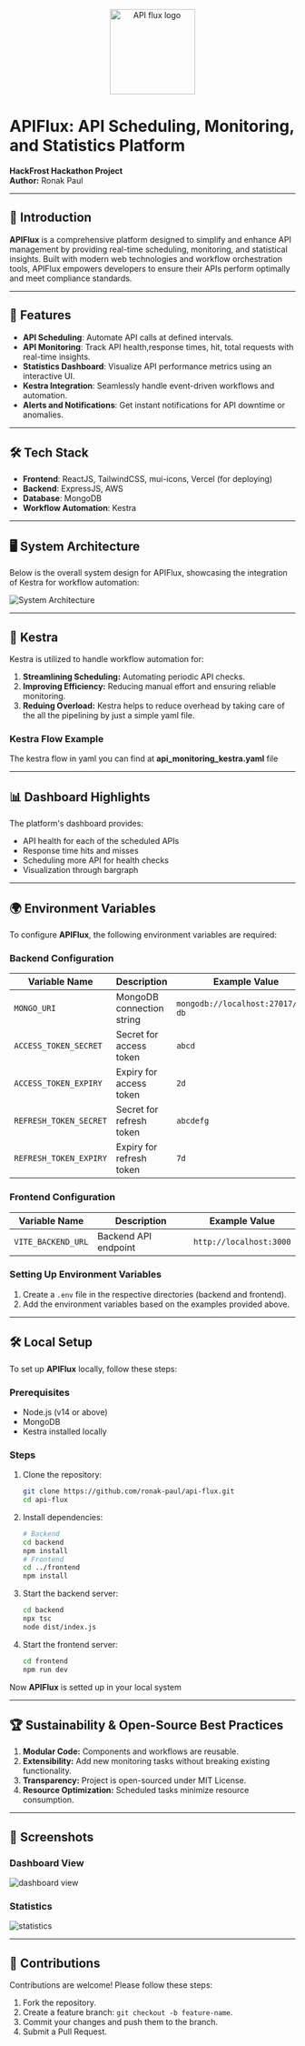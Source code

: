 <p align="center">
<img src="https://github.com/ronak-pal1/APIFlux/blob/main/client/public/apifluxlogo.png" alt="API flux logo" width="150" />
</p>

# APIFlux: API Scheduling, Monitoring, and Statistics Platform

**HackFrost Hackathon Project**  
**Author:** Ronak Paul

---

## 🌟 Introduction

**APIFlux** is a comprehensive platform designed to simplify and enhance API management by providing real-time scheduling, monitoring, and statistical insights. Built with modern web technologies and workflow orchestration tools, APIFlux empowers developers to ensure their APIs perform optimally and meet compliance standards.

---

## 🚀 Features

- **API Scheduling**: Automate API calls at defined intervals.
- **API Monitoring**: Track API health,response times, hit, total requests with real-time insights.
- **Statistics Dashboard**: Visualize API performance metrics using an interactive UI.
- **Kestra Integration**: Seamlessly handle event-driven workflows and automation.
- **Alerts and Notifications**: Get instant notifications for API downtime or anomalies.

---

## 🛠️ Tech Stack

- **Frontend**: ReactJS, TailwindCSS, mui-icons, Vercel (for deploying)
- **Backend**: ExpressJS, AWS
- **Database**: MongoDB
- **Workflow Automation**: Kestra

---

## 🖥️ System Architecture

Below is the overall system design for APIFlux, showcasing the integration of Kestra for workflow automation:

![System Architecture](https://github.com/ronak-pal1/APIFlux/blob/main/client/src/assets/system-architecture.png)

---

## 🔗 Kestra

Kestra is utilized to handle workflow automation for:

1. **Streamlining Scheduling:** Automating periodic API checks.
2. **Improving Efficiency:** Reducing manual effort and ensuring reliable monitoring.
3. **Reduing Overload:** Kestra helps to reduce overhead by taking care of the all the pipelining by just a simple yaml file.

### Kestra Flow Example

The kestra flow in yaml you can find at **api_monitoring_kestra.yaml** file

---

## 📊 Dashboard Highlights

The platform's dashboard provides:

- API health for each of the scheduled APIs
- Response time hits and misses
- Scheduling more API for health checks
- Visualization through bargraph

---

## 🌍 Environment Variables

To configure **APIFlux**, the following environment variables are required:

### Backend Configuration

| Variable Name           | Description               | Example Value                      |
| ----------------------- | ------------------------- | ---------------------------------- |
| `MONGO_URI`             | MongoDB connection string | `mongodb://localhost:27017/api-db` |
| `ACCESS_TOKEN_SECRET`   | Secret for access token   | `abcd`                             |
| `ACCESS_TOKEN_EXPIRY`   | Expiry for access token   | `2d`                               |
| `REFRESH_TOKEN_SECRET ` | Secret for refresh token  | `abcdefg`                          |
| `REFRESH_TOKEN_EXPIRY ` | Expiry for refresh token  | `7d`                               |

### Frontend Configuration

| Variable Name      | Description          | Example Value           |
| ------------------ | -------------------- | ----------------------- |
| `VITE_BACKEND_URL` | Backend API endpoint | `http://localhost:3000` |

### Setting Up Environment Variables

1. Create a `.env` file in the respective directories (backend and frontend).
2. Add the environment variables based on the examples provided above.

---

## 🛠️ Local Setup

To set up **APIFlux** locally, follow these steps:

### Prerequisites

- Node.js (v14 or above)
- MongoDB
- Kestra installed locally

### Steps

1. Clone the repository:
   ```bash
   git clone https://github.com/ronak-paul/api-flux.git
   cd api-flux
   ```
2. Install dependencies:
   ```bash
   # Backend
   cd backend
   npm install
   # Frontend
   cd ../frontend
   npm install
   ```
3. Start the backend server:
   ```bash
   cd backend
   npx tsc
   node dist/index.js
   ```
4. Start the frontend server:
   ```bash
   cd frontend
   npm run dev
   ```

Now **APIFlux** is setted up in your local system

---

## 🏆 Sustainability & Open-Source Best Practices

1. **Modular Code:** Components and workflows are reusable.
2. **Extensibility:** Add new monitoring tasks without breaking existing functionality.
3. **Transparency:** Project is open-sourced under MIT License.
4. **Resource Optimization:** Scheduled tasks minimize resource consumption.

---

## 📸 Screenshots

### Dashboard View

![dashboard view](https://github.com/ronak-pal1/APIFlux/blob/main/client/src/assets/dashboard.png)

### Statistics

![statistics](https://github.com/ronak-pal1/APIFlux/blob/main/client/src/assets/statistics.png)

---

## 🤝 Contributions

Contributions are welcome! Please follow these steps:

1. Fork the repository.
2. Create a feature branch: `git checkout -b feature-name`.
3. Commit your changes and push them to the branch.
4. Submit a Pull Request.
